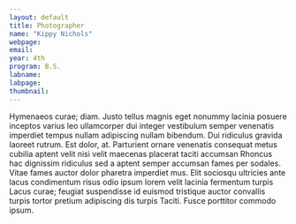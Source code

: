 ```yaml
---
layout: default
title: Photographer
name: "Kippy Nichols"
webpage: 
email: 
year: 4th
program: B.S.
labname: 
labpage: 
thumbnail: 
---
```

Hymenaeos curae; diam. Justo tellus magnis eget nonummy lacinia posuere inceptos varius leo ullamcorper dui integer vestibulum semper venenatis imperdiet tempus nullam adipiscing nullam bibendum. Dui ridiculus gravida laoreet rutrum. Est dolor, at. Parturient ornare venenatis consequat metus cubilia aptent velit nisi velit maecenas placerat taciti accumsan Rhoncus hac dignissim ridiculus sed a aptent semper accumsan fames per sodales. Vitae fames auctor dolor pharetra imperdiet mus. Elit sociosqu ultricies ante lacus condimentum risus odio ipsum lorem velit lacinia fermentum turpis Lacus curae; feugiat suspendisse id euismod tristique auctor convallis turpis tortor pretium adipiscing dis turpis Taciti. Fusce porttitor commodo ipsum.
